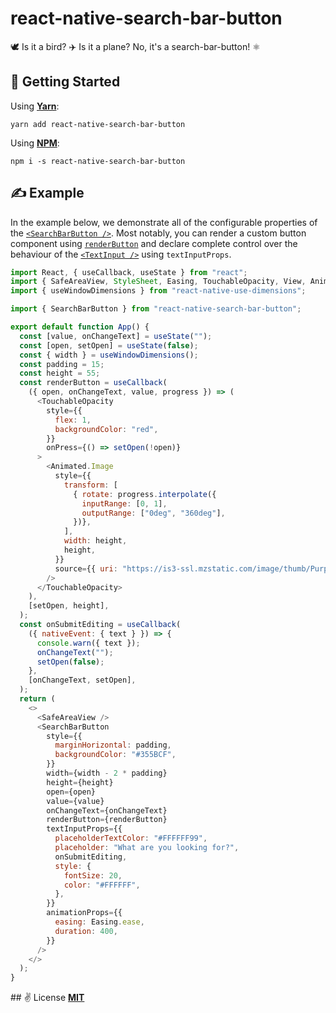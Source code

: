 # react-native-search-bar-button
🕊️ Is it a bird? ✈️ Is it a plane? No, it's a search-bar-button! ⚛️

## 🚀 Getting Started

Using [**Yarn**](https://yarnpkg.com):

```
yarn add react-native-search-bar-button
```

Using [**NPM**](https://npmjs.com):

```
npm i -s react-native-search-bar-button
```

## ✍️ Example

In the example below, we demonstrate all of the configurable properties of the [`<SearchBarButton />`](https://github.com/cawfree/react-native-search-bar-button/blob/main/src/components/SearchBarButton.js). Most notably, you can render a custom button component using [`renderButton`](https://github.com/cawfree/react-native-search-bar-button/blob/d50dccb4907ce3736bdc6932c8cd0d63bf8da8d8/src/components/SearchBarButton.js#L128) and declare complete control over the behaviour of the [`<TextInput />`](https://reactnative.dev/docs/textinput) using `textInputProps`.

```javascript
import React, { useCallback, useState } from "react";
import { SafeAreaView, StyleSheet, Easing, TouchableOpacity, View, Animated } from "react-native";
import { useWindowDimensions } from "react-native-use-dimensions";

import { SearchBarButton } from "react-native-search-bar-button";

export default function App() {
  const [value, onChangeText] = useState("");
  const [open, setOpen] = useState(false);
  const { width } = useWindowDimensions();
  const padding = 15;
  const height = 55;
  const renderButton = useCallback(
    ({ open, onChangeText, value, progress }) => (
      <TouchableOpacity
        style={{
          flex: 1,
          backgroundColor: "red",
        }}
        onPress={() => setOpen(!open)}
      >
        <Animated.Image
          style={{
            transform: [
              { rotate: progress.interpolate({
                inputRange: [0, 1],
                outputRange: ["0deg", "360deg"],
              })},
            ],
            width: height,
            height,
          }}
          source={{ uri: "https://is3-ssl.mzstatic.com/image/thumb/Purple123/v4/97/74/dd/9774ddab-bfac-f412-9992-6715178c5b67/source/256x256bb.jpg" }}
        />
      </TouchableOpacity>
    ),
    [setOpen, height],
  );
  const onSubmitEditing = useCallback(
    ({ nativeEvent: { text } }) => {
      console.warn({ text });
      onChangeText("");
      setOpen(false);
    },
    [onChangeText, setOpen],
  );
  return (
    <>
      <SafeAreaView />
      <SearchBarButton
        style={{
          marginHorizontal: padding,
          backgroundColor: "#355BCF",
        }}
        width={width - 2 * padding}
        height={height}
        open={open}
        value={value}
        onChangeText={onChangeText}
        renderButton={renderButton}
        textInputProps={{
          placeholderTextColor: "#FFFFFF99",
          placeholder: "What are you looking for?",
          onSubmitEditing,
          style: {
            fontSize: 20,
            color: "#FFFFFF",
          },
        }}
        animationProps={{
          easing: Easing.ease,
          duration: 400,
        }}
      />
    </>
  );
}
```

## ✌️ License
[**MIT**](./LICENSE)
